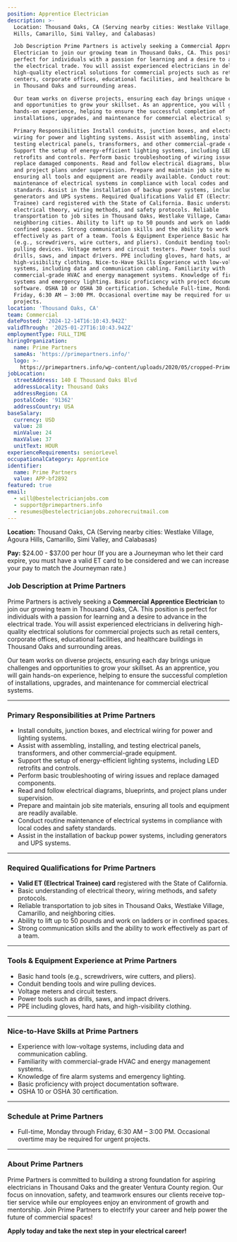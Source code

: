 ```yaml
---
position: Apprentice Electrician
description: >-
  Location: Thousand Oaks, CA (Serving nearby cities: Westlake Village, Agoura
  Hills, Camarillo, Simi Valley, and Calabasas)

  Job Description Prime Partners is actively seeking a Commercial Apprentice
  Electrician to join our growing team in Thousand Oaks, CA. This position is
  perfect for individuals with a passion for learning and a desire to advance in
  the electrical trade. You will assist experienced electricians in delivering
  high-quality electrical solutions for commercial projects such as retail
  centers, corporate offices, educational facilities, and healthcare buildings
  in Thousand Oaks and surrounding areas.

  Our team works on diverse projects, ensuring each day brings unique challenges
  and opportunities to grow your skillset. As an apprentice, you will gain
  hands-on experience, helping to ensure the successful completion of
  installations, upgrades, and maintenance for commercial electrical systems.

  Primary Responsibilities Install conduits, junction boxes, and electrical
  wiring for power and lighting systems. Assist with assembling, installing, and
  testing electrical panels, transformers, and other commercial-grade equipment.
  Support the setup of energy-efficient lighting systems, including LED
  retrofits and controls. Perform basic troubleshooting of wiring issues and
  replace damaged components. Read and follow electrical diagrams, blueprints,
  and project plans under supervision. Prepare and maintain job site materials,
  ensuring all tools and equipment are readily available. Conduct routine
  maintenance of electrical systems in compliance with local codes and safety
  standards. Assist in the installation of backup power systems, including
  generators and UPS systems. Required Qualifications Valid ET (Electrical
  Trainee) card registered with the State of California. Basic understanding of
  electrical theory, wiring methods, and safety protocols. Reliable
  transportation to job sites in Thousand Oaks, Westlake Village, Camarillo, and
  neighboring cities. Ability to lift up to 50 pounds and work on ladders or in
  confined spaces. Strong communication skills and the ability to work
  effectively as part of a team. Tools & Equipment Experience Basic hand tools
  (e.g., screwdrivers, wire cutters, and pliers). Conduit bending tools and wire
  pulling devices. Voltage meters and circuit testers. Power tools such as
  drills, saws, and impact drivers. PPE including gloves, hard hats, and
  high-visibility clothing. Nice-to-Have Skills Experience with low-voltage
  systems, including data and communication cabling. Familiarity with
  commercial-grade HVAC and energy management systems. Knowledge of fire alarm
  systems and emergency lighting. Basic proficiency with project documentation
  software. OSHA 10 or OSHA 30 certification. Schedule Full-time, Monday through
  Friday, 6:30 AM – 3:00 PM. Occasional overtime may be required for urgent
  projects.
location: 'Thousand Oaks, CA'
team: Commercial
datePosted: '2024-12-14T16:10:43.942Z'
validThrough: '2025-01-27T16:10:43.942Z'
employmentType: FULL_TIME
hiringOrganization:
  name: Prime Partners
  sameAs: 'https://primepartners.info/'
  logo: >-
    https://primepartners.info/wp-content/uploads/2020/05/cropped-Prime-Partners-Logo-NO-BG-1-1.png
jobLocation:
  streetAddress: 140 E Thousand Oaks Blvd
  addressLocality: Thousand Oaks
  addressRegion: CA
  postalCode: '91362'
  addressCountry: USA
baseSalary:
  currency: USD
  value: 28
  minValue: 24
  maxValue: 37
  unitText: HOUR
experienceRequirements: seniorLevel
occupationalCategory: Apprentice
identifier:
  name: Prime Partners
  value: APP-bf2892
featured: true
email:
  - will@bestelectricianjobs.com
  - support@primepartners.info
  - resumes@bestelectricianjobs.zohorecruitmail.com
---
```


**Location:** Thousand Oaks, CA (Serving nearby cities: Westlake Village, Agoura Hills, Camarillo, Simi Valley, and Calabasas)  

**Pay:** $24.00 - $37.00 per hour (If you are a Journeyman who let their card expire, you must have a valid ET card to be considered and we can increase your pay to match the Journeyman rate.)

### Job Description at Prime Partners  
Prime Partners is actively seeking a **Commercial Apprentice Electrician** to join our growing team in Thousand Oaks, CA. This position is perfect for individuals with a passion for learning and a desire to advance in the electrical trade. You will assist experienced electricians in delivering high-quality electrical solutions for commercial projects such as retail centers, corporate offices, educational facilities, and healthcare buildings in Thousand Oaks and surrounding areas.  

Our team works on diverse projects, ensuring each day brings unique challenges and opportunities to grow your skillset. As an apprentice, you will gain hands-on experience, helping to ensure the successful completion of installations, upgrades, and maintenance for commercial electrical systems.  

---

### Primary Responsibilities at Prime Partners  
- Install conduits, junction boxes, and electrical wiring for power and lighting systems.  
- Assist with assembling, installing, and testing electrical panels, transformers, and other commercial-grade equipment.  
- Support the setup of energy-efficient lighting systems, including LED retrofits and controls.  
- Perform basic troubleshooting of wiring issues and replace damaged components.  
- Read and follow electrical diagrams, blueprints, and project plans under supervision.  
- Prepare and maintain job site materials, ensuring all tools and equipment are readily available.  
- Conduct routine maintenance of electrical systems in compliance with local codes and safety standards.  
- Assist in the installation of backup power systems, including generators and UPS systems.  

---

### Required Qualifications for Prime Partners  
- **Valid ET (Electrical Trainee) card** registered with the State of California.  
- Basic understanding of electrical theory, wiring methods, and safety protocols.  
- Reliable transportation to job sites in Thousand Oaks, Westlake Village, Camarillo, and neighboring cities.  
- Ability to lift up to 50 pounds and work on ladders or in confined spaces.  
- Strong communication skills and the ability to work effectively as part of a team.  

---

### Tools & Equipment Experience at Prime Partners  
- Basic hand tools (e.g., screwdrivers, wire cutters, and pliers).  
- Conduit bending tools and wire pulling devices.  
- Voltage meters and circuit testers.  
- Power tools such as drills, saws, and impact drivers.  
- PPE including gloves, hard hats, and high-visibility clothing.  

---

### Nice-to-Have Skills at Prime Partners  
- Experience with low-voltage systems, including data and communication cabling.  
- Familiarity with commercial-grade HVAC and energy management systems.  
- Knowledge of fire alarm systems and emergency lighting.  
- Basic proficiency with project documentation software.  
- OSHA 10 or OSHA 30 certification.  

---

### Schedule at Prime Partners  
- Full-time, Monday through Friday, 6:30 AM – 3:00 PM. Occasional overtime may be required for urgent projects.  

---

### About Prime Partners  
Prime Partners is committed to building a strong foundation for aspiring electricians in Thousand Oaks and the greater Ventura County region. Our focus on innovation, safety, and teamwork ensures our clients receive top-tier service while our employees enjoy an environment of growth and mentorship. Join Prime Partners to electrify your career and help power the future of commercial spaces!  

**Apply today and take the next step in your electrical career!**  
